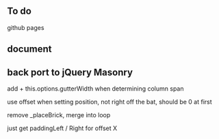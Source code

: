 ## To do 

github pages

## document

## back port to jQuery Masonry

add + this.options.gutterWidth when determining column span

use offset when setting position, not right off the bat, should be 0 at first

remove _placeBrick, merge into loop

just get paddingLeft / Right for offset X
